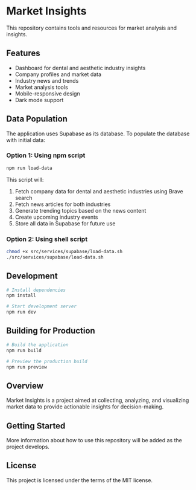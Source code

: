 # Market Insights

This repository contains tools and resources for market analysis and insights.

## Features

- Dashboard for dental and aesthetic industry insights
- Company profiles and market data
- Industry news and trends
- Market analysis tools
- Mobile-responsive design
- Dark mode support

## Data Population

The application uses Supabase as its database. To populate the database with initial data:

### Option 1: Using npm script

```bash
npm run load-data
```

This script will:
1. Fetch company data for dental and aesthetic industries using Brave search
2. Fetch news articles for both industries
3. Generate trending topics based on the news content
4. Create upcoming industry events
5. Store all data in Supabase for future use

### Option 2: Using shell script

```bash
chmod +x src/services/supabase/load-data.sh
./src/services/supabase/load-data.sh
```

## Development

```bash
# Install dependencies
npm install

# Start development server
npm run dev
```

## Building for Production

```bash
# Build the application
npm run build

# Preview the production build
npm run preview
```

## Overview

Market Insights is a project aimed at collecting, analyzing, and visualizing market data to provide actionable insights for decision-making.

## Getting Started

More information about how to use this repository will be added as the project develops.

## License

This project is licensed under the terms of the MIT license.
